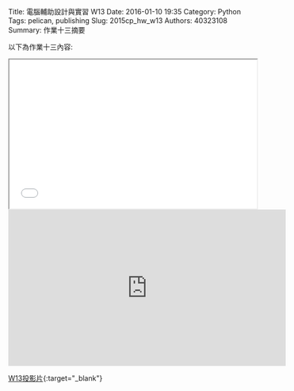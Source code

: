Title: 電腦輔助設計與實習  W13
Date: 2016-01-10 19:35
Category: Python
Tags: pelican, publishing
Slug: 2015cp_hw_w13
Authors: 40323108
Summary: 作業十三摘要

以下為作業十三內容:

<iframe src="40323108_cp_w13.html" width="500" height="300"></iframe>
<script src="https://embed.github.com/view/3d/40323108/2015cadp/gh-pages/creo/connection.stl"></script>
<iframe width="560" height="315" src="https://www.youtube.com/embed/_sx42hyy1Hw" frameborder="0" allowfullscreen></iframe>

[W13投影片](40323108_cp_w13.html){:target="_blank"}




